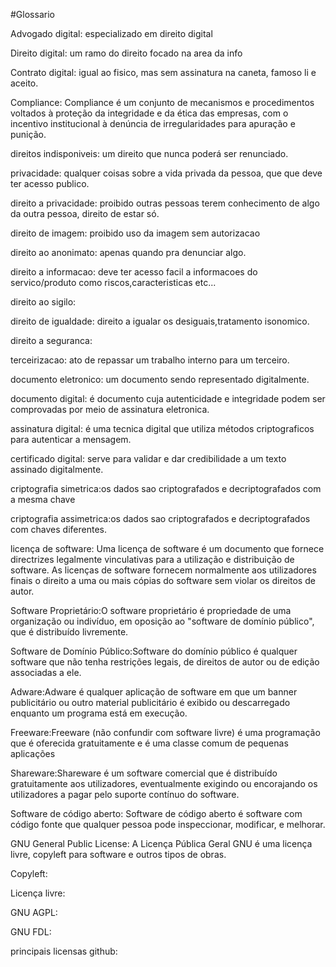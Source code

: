 #Glossario

Advogado digital: especializado em direito digital

Direito digital: um ramo do direito focado na area da info

Contrato digital: igual ao fisico, mas sem assinatura na caneta, famoso li e aceito.

Compliance: Compliance é um conjunto de mecanismos e procedimentos voltados à proteção da integridade e da ética das empresas, com o incentivo institucional à denúncia de irregularidades para apuração e punição. 

direitos indisponiveis: um direito que nunca poderá ser renunciado.

privacidade: qualquer coisas sobre a vida privada da pessoa, que que deve ter acesso publico.

direito a privacidade: proibido outras pessoas terem conhecimento de algo da outra pessoa, direito de estar só.

direito de imagem: proibido uso da imagem sem autorizacao

direito ao anonimato: apenas quando pra denunciar algo.

direito a informacao: deve ter acesso facil a informacoes do servico/produto como riscos,caracteristicas etc...

direito ao sigilo:

direito de igualdade: direito a igualar os desiguais,tratamento isonomico.

direito a seguranca:

terceirizacao: ato de repassar um trabalho interno para um terceiro.

documento eletronico: um documento sendo representado digitalmente.

documento digital: é documento cuja autenticidade e integridade podem ser comprovadas por meio de assinatura eletronica.

assinatura digital: é uma tecnica digital que utiliza métodos criptograficos para autenticar a mensagem.

certificado digital: serve para validar e dar credibilidade a um texto assinado digitalmente.

criptografia simetrica:os dados sao criptografados e decriptografados com a mesma chave

criptografia assimetrica:os dados sao criptografados e decriptografados com chaves diferentes.

licença de software: Uma licença de software é um documento que fornece directrizes legalmente vinculativas para a utilização e distribuição de software. As licenças de software fornecem normalmente aos utilizadores finais o direito a uma ou mais cópias do software sem violar os direitos de autor.

Software Proprietário:O software proprietário é propriedade de uma organização ou indivíduo, em oposição ao "software de domínio público", que é distribuído livremente.

Software de Domínio Público:Software do domínio público é qualquer software que não tenha restrições legais, de direitos de autor ou de edição associadas a ele.

Adware:Adware é qualquer aplicação de software em que um banner publicitário ou outro material publicitário é exibido ou descarregado enquanto um programa está em execução.

Freeware:Freeware (não confundir com software livre) é uma programação que é oferecida gratuitamente e é uma classe comum de pequenas aplicações

Shareware:Shareware é um software comercial que é distribuído gratuitamente aos utilizadores, eventualmente exigindo ou encorajando os utilizadores a pagar pelo suporte contínuo do software.

Software de código aberto: Software de código aberto é software com código fonte que qualquer pessoa pode inspeccionar, modificar, e melhorar.

 GNU General Public License: A Licença Pública Geral GNU é uma licença livre, copyleft para software e outros tipos de obras. 
 
 Copyleft:
 
 Licença livre:
 
 GNU AGPL:
 
 GNU FDL:
 
 principais licensas github:
